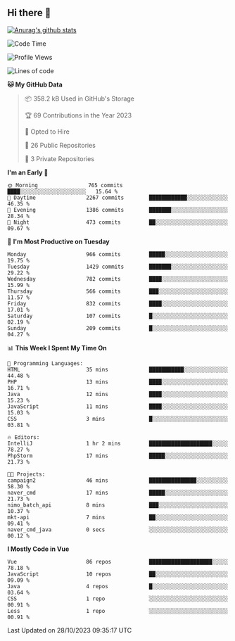 ## Hi there 👋

[![Anurag's github stats](https://github-readme-stats.vercel.app/api?username=Songwonseok)](https://github.com/anuraghazra/github-readme-stats)



<!--START_SECTION:waka-->
![Code Time](http://img.shields.io/badge/Code%20Time-2%2C520%20hrs%2050%20mins-blue)

![Profile Views](http://img.shields.io/badge/Profile%20Views-2-blue)

![Lines of code](https://img.shields.io/badge/From%20Hello%20World%20I%27ve%20Written-34.8%20million%20lines%20of%20code-blue)

**🐱 My GitHub Data** 

> 📦 358.2 kB Used in GitHub's Storage 
 > 
> 🏆 69 Contributions in the Year 2023
 > 
> 💼 Opted to Hire
 > 
> 📜 26 Public Repositories 
 > 
> 🔑 3 Private Repositories 
 > 
**I'm an Early 🐤** 

```text
🌞 Morning                765 commits         ████░░░░░░░░░░░░░░░░░░░░░   15.64 % 
🌆 Daytime                2267 commits        ████████████░░░░░░░░░░░░░   46.35 % 
🌃 Evening                1386 commits        ███████░░░░░░░░░░░░░░░░░░   28.34 % 
🌙 Night                  473 commits         ██░░░░░░░░░░░░░░░░░░░░░░░   09.67 % 
```
📅 **I'm Most Productive on Tuesday** 

```text
Monday                   966 commits         █████░░░░░░░░░░░░░░░░░░░░   19.75 % 
Tuesday                  1429 commits        ███████░░░░░░░░░░░░░░░░░░   29.22 % 
Wednesday                782 commits         ████░░░░░░░░░░░░░░░░░░░░░   15.99 % 
Thursday                 566 commits         ███░░░░░░░░░░░░░░░░░░░░░░   11.57 % 
Friday                   832 commits         ████░░░░░░░░░░░░░░░░░░░░░   17.01 % 
Saturday                 107 commits         █░░░░░░░░░░░░░░░░░░░░░░░░   02.19 % 
Sunday                   209 commits         █░░░░░░░░░░░░░░░░░░░░░░░░   04.27 % 
```


📊 **This Week I Spent My Time On** 

```text
💬 Programming Languages: 
HTML                     35 mins             ███████████░░░░░░░░░░░░░░   44.48 % 
PHP                      13 mins             ████░░░░░░░░░░░░░░░░░░░░░   16.71 % 
Java                     12 mins             ████░░░░░░░░░░░░░░░░░░░░░   15.23 % 
JavaScript               11 mins             ████░░░░░░░░░░░░░░░░░░░░░   15.03 % 
CSS                      3 mins              █░░░░░░░░░░░░░░░░░░░░░░░░   03.81 % 

🔥 Editors: 
IntelliJ                 1 hr 2 mins         ████████████████████░░░░░   78.27 % 
PhpStorm                 17 mins             █████░░░░░░░░░░░░░░░░░░░░   21.73 % 

🐱‍💻 Projects: 
campaign2                46 mins             ███████████████░░░░░░░░░░   58.30 % 
naver_cmd                17 mins             █████░░░░░░░░░░░░░░░░░░░░   21.73 % 
nimo_batch_api           8 mins              ███░░░░░░░░░░░░░░░░░░░░░░   10.37 % 
mkt-api                  7 mins              ██░░░░░░░░░░░░░░░░░░░░░░░   09.41 % 
naver_cmd_java           0 secs              ░░░░░░░░░░░░░░░░░░░░░░░░░   00.12 % 
```

**I Mostly Code in Vue** 

```text
Vue                      86 repos            ████████████████████░░░░░   78.18 % 
JavaScript               10 repos            ██░░░░░░░░░░░░░░░░░░░░░░░   09.09 % 
Java                     4 repos             █░░░░░░░░░░░░░░░░░░░░░░░░   03.64 % 
CSS                      1 repo              ░░░░░░░░░░░░░░░░░░░░░░░░░   00.91 % 
Less                     1 repo              ░░░░░░░░░░░░░░░░░░░░░░░░░   00.91 % 
```




 Last Updated on 28/10/2023 09:35:17 UTC
<!--END_SECTION:waka-->
